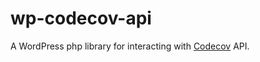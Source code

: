 # wp-codecov-api
A WordPress php library for interacting with [Codecov](https://docs.codecov.io/reference#usage) API.
